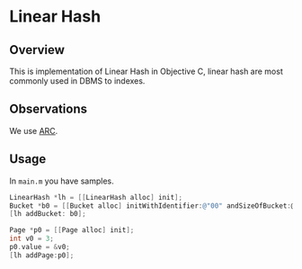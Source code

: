 Linear Hash
===========

## Overview
This is implementation of Linear Hash in Objective C, linear hash are most commonly used in DBMS to indexes.

##  Observations
We use [ARC](http://developer.apple.com/library/mac/#releasenotes/ObjectiveC/RN-TransitioningToARC/Introduction/Introduction.html).

## Usage
In `main.m` you have samples.

```objective-c
LinearHash *lh = [[LinearHash alloc] init];
Bucket *b0 = [[Bucket alloc] initWithIdentifier:@"00" andSizeOfBucket:@4];
[lh addBucket: b0];

Page *p0 = [[Page alloc] init];
int v0 = 3;
p0.value = &v0;
[lh addPage:p0];
```
